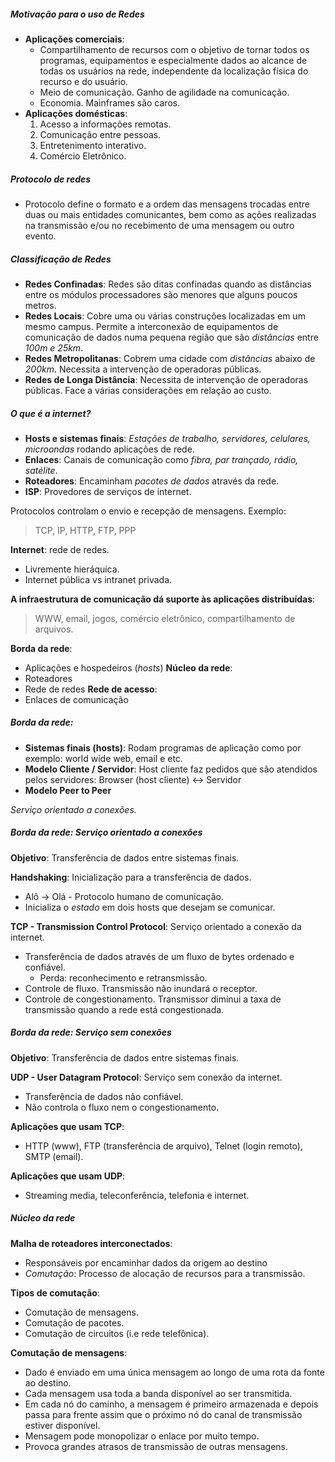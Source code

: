 ##### Motivação para o uso de Redes
- **Aplicações comerciais**: 
	- Compartilhamento de recursos com o objetivo de tornar todos os programas, equipamentos e especialmente dados ao alcance de todas os usuários na rede, independente da localização física do recurso e do usuário.
	- Meio de comunicação. Ganho de agilidade na comunicação. 
	- Economia. Mainframes são caros.
- **Aplicações domésticas**: 
	1. Acesso a informações remotas.
	2. Comunicação entre pessoas.
	3. Entretenimento interativo.
	4. Comércio Eletrônico.

##### Protocolo de redes
- Protocolo define o formato e a ordem das mensagens trocadas entre duas ou mais entidades comunicantes, bem como as ações realizadas na transmissão e/ou no recebimento de uma mensagem ou outro evento.

##### Classificação de Redes
- **Redes Confinadas**: Redes são ditas confinadas quando as distâncias entre os módulos processadores são menores que alguns poucos metros.
- **Redes Locais**: Cobre uma ou várias construções localizadas em um mesmo campus. Permite a interconexão de equipamentos de comunicação de dados numa pequena região que são *distâncias* entre *100m e 25km*.
- **Redes Metropolitanas**: Cobrem uma cidade com *distâncias* abaixo de *200km*. Necessita a intervenção de operadoras públicas.
- **Redes de Longa Distância**: Necessita de intervenção de operadoras públicas. Face a várias considerações em relação ao custo. 

##### O que é a internet?
- **Hosts e sistemas finais**: *Estações de trabalho, servidores, celulares, microondas* rodando aplicações de rede.
- **Enlaces**: Canais de comunicação como *fibra, par trançado, rádio, satélite*.
- **Roteadores**: Encaminham *pacotes de dados* através da rede.
- **ISP**: Provedores de serviços de internet.

Protocolos controlam o envio e recepção de mensagens. 
Exemplo:

>TCP, IP, HTTP, FTP, PPP

**Internet**: rede de redes.
- Livremente hieráquica.
- Internet pública vs intranet privada.

**A infraestrutura de comunicação dá suporte às aplicações distribuídas**: 

> WWW, email, jogos, comércio eletrônico, compartilhamento de arquivos.

**Borda da rede**:
-  Aplicações e hospedeiros (*hosts*)
**Núcleo da rede**:
- Roteadores
- Rede de redes
**Rede de acesso**:
- Enlaces de comunicação

##### Borda da rede:
- **Sistemas finais (hosts)**: Rodam programas de aplicação como por exemplo: world wide web, email e etc.
- **Modelo Cliente / Servidor**: Host cliente faz pedidos que são atendidos pelos servidores:  Browser (host cliente) <-> Servidor 
- **Modelo Peer to Peer**

_Serviço orientado a conexões._

##### Borda da rede: Serviço orientado a conexões

**Objetivo**: Transferência de dados entre sistemas finais.

**Handshaking**: Inicialização para a transferência de dados.
- Alô -> Olá -  Protocolo humano de comunicação. 
- Inicializa o *estado* em dois hosts que desejam se comunicar.

**TCP - Transmission Control Protocol**: Serviço orientado a conexão da internet.
- Transferência de dados através de um fluxo de bytes ordenado e confiável.
	- Perda: reconhecimento e retransmissão.
- Controle de fluxo. Transmissão não inundará o receptor.
- Controle de congestionamento. Transmissor diminui a taxa de transmissão quando a rede está congestionada.

##### Borda da rede: Serviço sem conexões

**Objetivo**: Transferência de dados entre sistemas finais. 

**UDP - User Datagram Protocol**: Serviço sem conexão da internet. 
- Transferência de dados não confiável. 
- Não controla o fluxo nem o congestionamento. 

**Aplicações que usam TCP**: 
- HTTP (www), FTP (transferência de arquivo), Telnet (login remoto), SMTP (email).

**Aplicações que usam UDP**: 
- Streaming media, teleconferência, telefonia e internet.

##### Núcleo da rede
**Malha de roteadores interconectados**: 
- Responsáveis por encaminhar dados da origem ao destino
- *Comutação*: Processo de alocação de recursos para a transmissão.

**Tipos de comutação**: 
- Comutação de mensagens.
- Comutação de pacotes.
- Comutação de circuitos (i.e rede telefônica).

**Comutação de mensagens**: 
- Dado é enviado em uma única mensagem ao longo de uma rota da fonte ao destino. 
- Cada mensagem usa toda a banda disponível ao ser transmitida. 
- Em cada nó do caminho, a mensagem é primeiro armazenada e depois passa para frente assim que o próximo nó do canal de transmissão estiver disponível.
- Mensagem pode monopolizar o enlace por muito tempo. 
- Provoca grandes atrasos de transmissão de outras mensagens. 